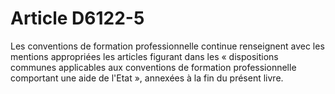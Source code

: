 # Article D6122-5

  
Les conventions de formation professionnelle continue renseignent avec les mentions appropriées les articles figurant dans les « dispositions communes applicables aux conventions de formation professionnelle comportant une aide de l'Etat », annexées à la fin du présent livre.